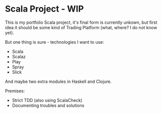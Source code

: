 # Scala Project - WIP

This is my portfolio Scala project, it's final form is currently unkown, but first idea it should be some kind of Trading Platform (what, where? I do not know yet). 

But one thing is sure - technologies I want to use:
 - Scala
 - Scalaz
 - Play
 - Spray
 - Slick

And maybe two extra modules in Haskell and Clojure.

Premises:
 - Strict TDD (also using ScalaCheck)
 - Documenting troubles and solutions
